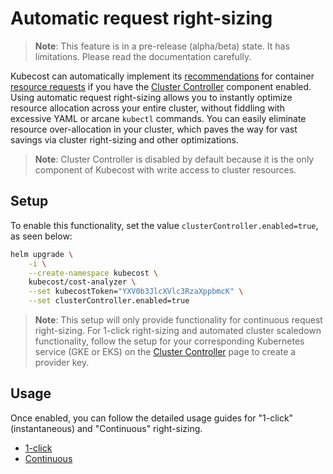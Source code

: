 # Automatic request right-sizing

> **Note**: This feature is in a pre-release (alpha/beta) state. It has limitations. Please read the documentation carefully.

Kubecost can automatically implement its [recommendations](/apis/apis/api-request-right-sizing-v2) for container
[resource requests](https://kubernetes.io/docs/concepts/configuration/manage-resources-containers/#requests-and-limits) if you have the [Cluster Controller](/controller.md) component
enabled. Using automatic request right-sizing allows you to instantly
optimize resource allocation across your entire cluster, without fiddling with
excessive YAML or arcane `kubectl` commands. You can easily eliminate resource
over-allocation in your cluster, which paves the way for vast savings via
cluster right-sizing and other optimizations.

> **Note**: Cluster Controller is disabled by default because it is the only component of
> Kubecost with write access to cluster resources.

## Setup

To enable this functionality, set the value `clusterController.enabled=true`, as seen below:

```sh
helm upgrade \
    -i \
    --create-namespace kubecost \
    kubecost/cost-analyzer \
    --set kubecostToken="YXV0b3JlcXVlc3RzaXppbmcK" \
    --set clusterController.enabled=true
```

> **Note**: This setup will only provide functionality for continuous request right-sizing. For 1-click right-sizing and automated cluster scaledown functionality, follow the setup for your corresponding Kubernetes service (GKE or EKS) on the [Cluster Controller](/controller.md) page to create a provider key.

## Usage

Once enabled, you can follow the detailed usage guides for "1-click" (instantaneous) and "Continuous" right-sizing.

- [1-click](/guide-one-click-request-sizing.md)
- [Continuous](/continuous-request-sizing.md)

